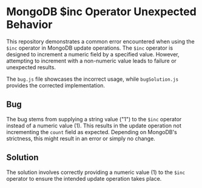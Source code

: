 # MongoDB $inc Operator Unexpected Behavior

This repository demonstrates a common error encountered when using the `$inc` operator in MongoDB update operations.  The `$inc` operator is designed to increment a numeric field by a specified value. However, attempting to increment with a non-numeric value leads to failure or unexpected results.

The `bug.js` file showcases the incorrect usage, while `bugSolution.js` provides the corrected implementation.

## Bug
The bug stems from supplying a string value ("1") to the `$inc` operator instead of a numeric value (1).  This results in the update operation not incrementing the `count` field as expected.  Depending on MongoDB's strictness, this might result in an error or simply no change.

## Solution
The solution involves correctly providing a numeric value (1) to the `$inc` operator to ensure the intended update operation takes place.

